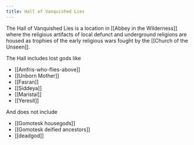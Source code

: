 ```yaml
---
title: Hall of Vanquished Lies
---
```


The Hall of Vanquished Lies is a location in [[Abbey in the Wilderness]] where the religious artifacts of local defunct and underground religions are housed as trophies of the early religious wars fought by the [[Church of the Unseen]]. 

The Hall includes lost gods like 
- [[Amfris-who-flies-above]]
- [[Unborn Mother]]
- [[Fasran]]
- [[Siddeya]]
- [[Maristal]]
- [[Yeresit]]

And does not include 
- [[Gomotesk housegods]]
- [[Gomotesk deified ancestors]]
- [[deadgod]]